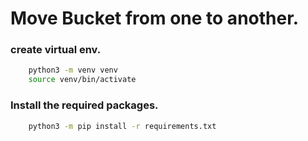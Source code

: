 # Move Bucket from one to another.

### create virtual env.

``` bash
    python3 -m venv venv 
    source venv/bin/activate
```

### Install the required packages.

``` bash
    python3 -m pip install -r requirements.txt
```



